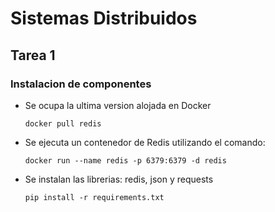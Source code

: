 # Sistemas Distribuidos

## Tarea 1

### Instalacion de componentes

- Se ocupa la ultima version alojada en Docker

      docker pull redis

- Se ejecuta un contenedor de Redis utilizando el comando:

      docker run --name redis -p 6379:6379 -d redis

- Se instalan las librerias: redis, json y requests

      pip install -r requirements.txt
